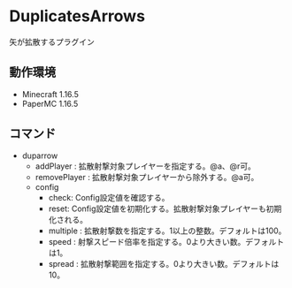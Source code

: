 # DuplicatesArrows

矢が拡散するプラグイン

## 動作環境

- Minecraft 1.16.5
- PaperMC 1.16.5

## コマンド

- duparrow
    - addPlayer <Player>: 拡散射撃対象プレイヤーを指定する。@a、@r可。
    - removePlayer <Player>: 拡散射撃対象プレイヤーから除外する。@a可。
    - config
        - check: Config設定値を確認する。
        - reset: Config設定値を初期化する。拡散射撃対象プレイヤーも初期化される。
        - multiple <Number>: 拡散射撃数を指定する。1以上の整数。デフォルトは100。
        - speed <Number>: 射撃スピード倍率を指定する。0より大きい数。デフォルトは1。
        - spread <Number>: 拡散射撃範囲を指定する。0より大きい数。デフォルトは10。
